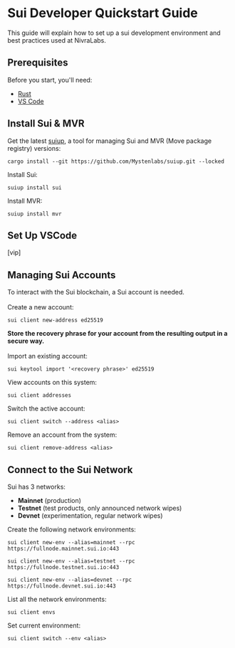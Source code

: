 # Sui Developer Quickstart Guide

This guide will explain how to set up a sui development environment and best practices used at NivraLabs.

## Prerequisites

Before you start, you'll need:
* [Rust](https://www.rust-lang.org/learn/get-started)
* [VS Code](https://code.visualstudio.com/)

## Install Sui & MVR

Get the latest [suiup](https://github.com/MystenLabs/suiup), a tool for managing Sui and MVR (Move package registry) versions:

```
cargo install --git https://github.com/Mystenlabs/suiup.git --locked
```

Install Sui:

```
suiup install sui
```

Install MVR:

```
suiup install mvr
```

## Set Up VSCode
[vip]

## Managing Sui Accounts
To interact with the Sui blockchain, a Sui account is needed. 
<br><br>
Create a new account:

```
sui client new-address ed25519
```

**Store the recovery phrase for your account from the resulting output in a secure way.**
<br><br>
Import an existing account:

```
sui keytool import '<recovery phrase>' ed25519
```

View accounts on this system:

```
sui client addresses
```

Switch the active account:

```
sui client switch --address <alias>
```

Remove an account from the system:

```
sui client remove-address <alias>
```

## Connect to the Sui Network

Sui has 3 networks:
* **Mainnet** (production)
* **Testnet** (test products, only announced network wipes)
* **Devnet** (experimentation, regular network wipes)

Create the following network environments:

```
sui client new-env --alias=mainnet --rpc https://fullnode.mainnet.sui.io:443
```
```
sui client new-env --alias=testnet --rpc https://fullnode.testnet.sui.io:443
```
```
sui client new-env --alias=devnet --rpc https://fullnode.devnet.sui.io:443
```

List all the network environments:

```
sui client envs
```

Set current environment: 

```
sui client switch --env <alias>
```